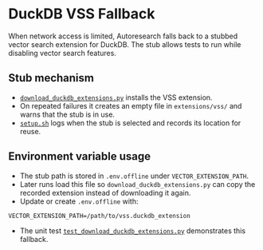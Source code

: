 # DuckDB VSS Fallback

When network access is limited, Autoresearch falls back to a stubbed vector
search extension for DuckDB. The stub allows tests to run while
disabling vector search features.

## Stub mechanism

- [`download_duckdb_extensions.py`][dde] installs the VSS extension.
- On repeated failures it creates an empty file in `extensions/vss/` and warns
  that the stub is in use.
- [`setup.sh`][setup] logs when the stub is selected and records its
  location for reuse.

## Environment variable usage

- The stub path is stored in `.env.offline` under `VECTOR_EXTENSION_PATH`.
- Later runs load this file so `download_duckdb_extensions.py` can copy the
  recorded extension instead of downloading it again.
- Update or create `.env.offline` with:

```
VECTOR_EXTENSION_PATH=/path/to/vss.duckdb_extension
```

- The unit test [`test_download_duckdb_extensions.py`][test] demonstrates this
  fallback.

[dde]: ../scripts/download_duckdb_extensions.py
[setup]: ../scripts/setup.sh
[test]: ../tests/unit/test_download_duckdb_extensions.py
